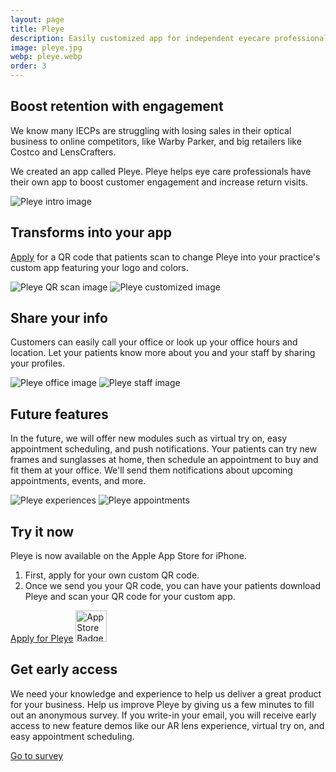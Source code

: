 ```yaml
---
layout: page
title: Pleye
description: Easily customized app for independent eyecare professionals (IECP)
image: pleye.jpg
webp: pleye.webp
order: 3
---
```


## Boost retention with engagement
We know many IECPs are struggling with losing sales in their optical business to online competitors, like Warby Parker, and big retailers like Costco and LensCrafters.

We created an app called Pleye. Pleye helps eye care professionals have their own app to boost customer engagement and increase return visits.

<img style="max-width: 100%" src="/assets/images/pleye_intro.jpg" alt="Pleye intro image">

## Transforms into your app
[Apply](https://www.blueprint-lab.com/qrcode) for a QR code that patients scan to change Pleye into your practice's custom app featuring your logo and colors.


<img style="max-width: 100%" src="/assets/images/pleye_qr.jpg" alt="Pleye QR scan image">
<img style="max-width: 100%" src="/assets/images/pleye_custom.jpg" alt="Pleye customized image">

## Share your info
Customers can easily call your office or look up your office hours and location. Let your patients know more about you and your staff by sharing your profiles.

<img style="max-width: 100%" src="/assets/images/pleye_office.jpg" alt="Pleye office image">
<img style="max-width: 100%" src="/assets/images/pleye_staff.jpg" alt="Pleye staff image">

## Future features
In the future, we will offer new modules such as virtual try on, easy appointment scheduling, and push notifications. Your patients can try new frames and sunglasses at home, then schedule an appointment to buy and fit them at your office. We'll send them notifications about upcoming appointments, events, and more.

<img style="max-width: 100%" src="/assets/images/pleye_experience.jpg" alt="Pleye experiences">
<img style="max-width: 100%" src="/assets/images/pleye_appointment.jpg" alt="Pleye appointments">

## Try it now
Pleye is now available on the Apple App Store for iPhone.
1. First, apply for your own custom QR code.
2. Once we send you your QR code, you can have your patients download Pleye and scan your QR code for your custom app.

<a class="button special small" href="/qrcode" title="Pleye Application Link" target="_blank">Apply for Pleye</a>
<a style="text-decoration: none; border-bottom-color: transparent;" href="https://apps.apple.com/us/app/pleye-optical-practices-app/id1465682596" title="Pleye App Store Link" target="_blank"><img style="height: 50px" src="/assets/images/app_store_badge.svg" alt="App Store Badge"></a>

## Get early access
We need your knowledge and experience to help us deliver a great product for your business. Help us improve Pleye by giving us a few minutes to fill out an anonymous survey. If you write-in your email, you will receive early access to new feature demos like our AR lens experience, virtual try on, and easy appointment scheduling.

<a class="button special small" href="https://forms.gle/XkbuT4VsBCnZdheP7" title="Go to survey" target="_blank">Go to survey</a>